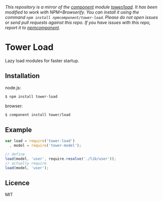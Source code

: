 *This repository is a mirror of the [component](http://component.io) module [tower/load](http://github.com/tower/load). It has been modified to work with NPM+Browserify. You can install it using the command `npm install npmcomponent/tower-load`. Please do not open issues or send pull requests against this repo. If you have issues with this repo, report it to [npmcomponent](https://github.com/airportyh/npmcomponent).*
# Tower Load

Lazy load modules for faster startup.

## Installation

node.js:

```bash
$ npm install tower-load
```

browser:

```bash
$ component install tower/load
```

## Example

```js
var load = require('tower-load')
  , model = require('tower-model');

// define
load(model, 'user', require.resolve('./lib/user'));
// actually require
load(model, 'user');
```

## Licence

MIT